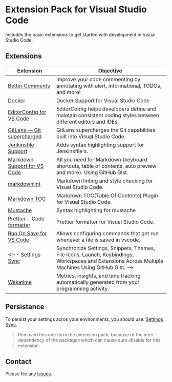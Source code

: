 # Extension Pack for Visual Studio Code

Includes the basic extensions to get started with development in Visual Studio Code.

## Extensions

Extension | Objective
--------- | ---------
[Better Comments](https://marketplace.visualstudio.com/items?itemName=aaron-bond.better-comments) | Improve your code commenting by annotating with alert, informational, TODOs, and more!
[Docker](https://marketplace.visualstudio.com/items?itemName=peterjausovec.vscode-docker) | Docker Support for Visual Studio Code
[EditorConfig for VS Code](https://marketplace.visualstudio.com/items?itemName=EditorConfig.EditorConfig) | EditorConfig helps developers define and maintain consistent coding styles between different editors and IDEs.
[GitLens — Git supercharged](https://marketplace.visualstudio.com/items?itemName=eamodio.gitlens) | GitLens supercharges the Git capabilities built into Visual Studio Code.
[Jenkinsfile Support](https://marketplace.visualstudio.com/items?itemName=secanis.jenkinsfile-support) | Adds syntax highlighting support for Jenkinsfile's.
[Markdown Support for VS Code](https://marketplace.visualstudio.com/items?itemName=yzhang.markdown-all-in-one) | All you need for Markdown (keyboard shortcuts, table of contents, auto preview and more). Using GitHub Gist.
[markdownlint](https://marketplace.visualstudio.com/items?itemName=DavidAnson.vscode-markdownlint) | Markdown linting and style checking for Visual Studio Code.
[Markdown TOC](https://marketplace.visualstudio.com/items?itemName=AlanWalk.markdown-toc) | Markdown TOC(Table Of Contents) Plugin for Visual Studio Code.
[Mustache](https://marketplace.visualstudio.com/items?itemName=dawhite.mustache) | Syntax highlighting for mustache
[Prettier - Code formatter](https://marketplace.visualstudio.com/items?itemName=esbenp.prettier-vscode) | Prettier formatter for Visual Studio Code.
[Run On Save for VS Code](https://marketplace.visualstudio.com/items?itemName=emeraldwalk.runonsave) |  Allows configuring commands that get run whenever a file is saved in vscode.
<!-- [Settings Sync](https://marketplace.visualstudio.com/items?itemName=shan.code-settings-sync) | Synchronize Settings, Snippets, Themes, File Icons, Launch, Keybindings, Workspaces and Extensions Across Multiple Machines Using GitHub Gist. -->
[Wakatime](https://marketplace.visualstudio.com/items?itemName=WakaTime.vscode-wakatime) | Metrics, insights, and time tracking automatically generated from your programming activity.

## Persistance

To persist your settings acros your environments, you should use: [Settings Sync](https://marketplace.visualstudio.com/items?itemName=shan.code-settings-sync).

> Removed this one form the extension pack, because of the inter-dependency of the packages which can cause auto-disable for this extension.

## Contact

Please file any [issues](https://github.com/itmcdev/vscode-extensions/issues).